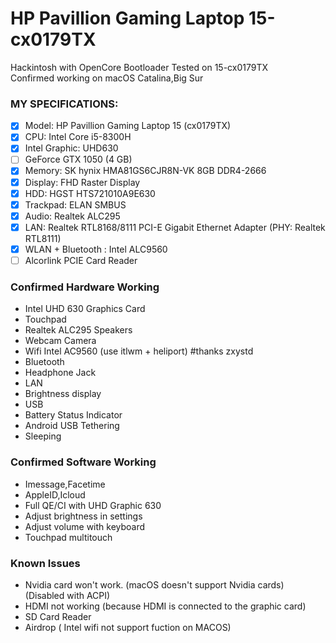 # HP Pavillion Gaming Laptop 15-cx0179TX
Hackintosh with OpenCore Bootloader
Tested on 15-cx0179TX  
Confirmed working on macOS Catalina,Big Sur
### MY SPECIFICATIONS:
- [x] Model: HP Pavillion Gaming Laptop 15 (cx0179TX)
- [x] CPU: Intel Core i5-8300H
- [x] Intel Graphic: UHD630
- [ ] GeForce GTX 1050 (4 GB)
- [x] Memory: SK hynix HMA81GS6CJR8N-VK 8GB DDR4-2666
- [x] Display: FHD Raster Display
- [x] HDD: HGST HTS721010A9E630
- [x] Trackpad: ELAN SMBUS
- [x] Audio: Realtek ALC295
- [x] LAN: Realtek RTL8168/8111 PCI-E Gigabit Ethernet Adapter (PHY: Realtek RTL8111)
- [x] WLAN + Bluetooth : Intel ALC9560
- [ ] Alcorlink PCIE Card Reader
### Confirmed Hardware Working
- Intel UHD 630 Graphics Card
- Touchpad
- Realtek ALC295 Speakers
- Webcam Camera
- Wifi Intel AC9560 (use itlwm + heliport) #thanks zxystd
- Bluetooth
- Headphone Jack
- LAN
- Brightness display
- USB
- Battery Status Indicator
- Android USB Tethering
- Sleeping
### Confirmed Software Working
- Imessage,Facetime
- AppleID,Icloud
- Full QE/CI with UHD Graphic 630
- Adjust brightness in settings
- Adjust volume with keyboard
- Touchpad multitouch
### Known Issues
- Nvidia card won't work. (macOS doesn't support Nvidia cards) (Disabled with ACPI)
- HDMI not working (because HDMI is connected to the graphic card)
- SD Card Reader
- Airdrop ( Intel wifi not support fuction on MACOS)
